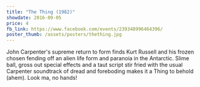 ```yaml
---
title: "The Thing (1982)"
showdate: 2016-09-05
price: 4
fb_link: https://www.facebook.com/events/239348996464396/
poster_thumb: /assets/posters/thething.jpg
---
```

John Carpenter's supreme return to form finds Kurt Russell and his frozen chosen fending off an alien life form and paranoia in the Antarctic. Slime ball, gross out special effects and a taut script stir fried with the usual Carpenter soundtrack of dread and foreboding makes it a Thing to behold (ahem). Look ma, no hands!